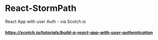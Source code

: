 # React-StormPath
React App with user Auth - via Scotch.io

##### https://scotch.io/tutorials/build-a-react-app-with-user-authentication
